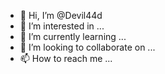 - 👋 Hi, I’m @Devil44d
- 👀 I’m interested in ...
- 🌱 I’m currently learning ...
- 💞️ I’m looking to collaborate on ...
- 📫 How to reach me ...

<!---
Devil44d/Devil44d is a ✨ special ✨ repository because its `README.md` (this file) appears on your GitHub profile.
You can click the Preview link to take a look at your changes.
--->
